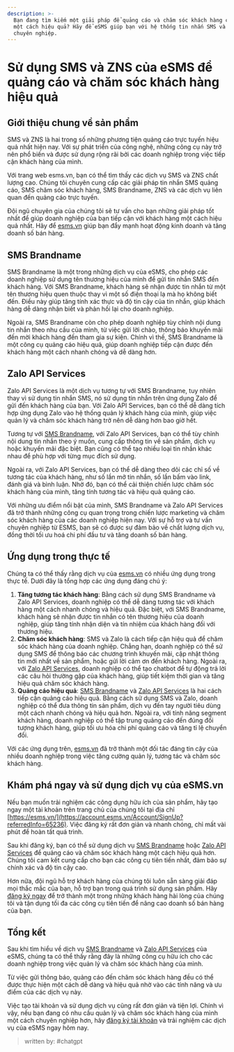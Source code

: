 ```yaml
---
description: >-
  Bạn đang tìm kiếm một giải pháp để quảng cáo và chăm sóc khách hàng của mình
  một cách hiệu quả? Hãy để eSMS giúp bạn với hệ thống tin nhắn SMS và ZNS
  chuyên nghiệp.
---
```


# Sử dụng SMS và ZNS của eSMS để quảng cáo và chăm sóc khách hàng hiệu quả

## Giới thiệu chung về sản phẩm

SMS và ZNS là hai trong số những phương tiện quảng cáo trực tuyến hiệu quả nhất hiện nay. Với sự phát triển của công nghệ, những công cụ này trở nên phổ biến và được sử dụng rộng rãi bởi các doanh nghiệp trong việc tiếp cận khách hàng của mình.

Với trang web esms.vn, bạn có thể tìm thấy các dịch vụ SMS và ZNS chất lượng cao. Chúng tôi chuyên cung cấp các giải pháp tin nhắn SMS quảng cáo, SMS chăm sóc khách hàng, SMS Brandname, ZNS và các dịch vụ liên quan đến quảng cáo trực tuyến.

Đội ngũ chuyên gia của chúng tôi sẽ tư vấn cho bạn những giải pháp tốt nhất để giúp doanh nghiệp của bạn tiếp cận với khách hàng một cách hiệu quả nhất. Hãy để [esms.vn](https://account.esms.vn/Account/SignUp?referredInfo=65236) giúp bạn đẩy mạnh hoạt động kinh doanh và tăng doanh số bán hàng.

## SMS Brandname

SMS Brandname là một trong những dịch vụ của eSMS, cho phép các doanh nghiệp sử dụng tên thương hiệu của mình để gửi tin nhắn SMS đến khách hàng. Với SMS Brandname, khách hàng sẽ nhận được tin nhắn từ một tên thương hiệu quen thuộc thay vì một số điện thoại lạ mà họ không biết đến. Điều này giúp tăng tính xác thực và độ tin cậy của tin nhắn, giúp khách hàng dễ dàng nhận biết và phản hồi lại cho doanh nghiệp.

Ngoài ra, SMS Brandname còn cho phép doanh nghiệp tùy chỉnh nội dung tin nhắn theo nhu cầu của mình, từ việc gửi lời chào, thông báo khuyến mãi đến mời khách hàng đến tham gia sự kiện. Chính vì thế, SMS Brandname là một công cụ quảng cáo hiệu quả, giúp doanh nghiệp tiếp cận được đến khách hàng một cách nhanh chóng và dễ dàng hơn.

## Zalo API Services

Zalo API Services là một dịch vụ tương tự với SMS Brandname, tuy nhiên thay vì sử dụng tin nhắn SMS, nó sử dụng tin nhắn trên ứng dụng Zalo để gửi đến khách hàng của bạn. Với Zalo API Services, bạn có thể dễ dàng tích hợp ứng dụng Zalo vào hệ thống quản lý khách hàng của mình, giúp việc quản lý và chăm sóc khách hàng trở nên dễ dàng hơn bao giờ hết.

Tương tự với [SMS Brandname](su-dung-sms-va-zns-cua-esms-de-quang-cao-va-cham-soc-khach-hang-hieu-qua.md#sms-brandname), với Zalo API Services, bạn có thể tùy chỉnh nội dung tin nhắn theo ý muốn, cung cấp thông tin về sản phẩm, dịch vụ hoặc khuyến mãi đặc biệt. Bạn cũng có thể tạo nhiều loại tin nhắn khác nhau để phù hợp với từng mục đích sử dụng.

Ngoài ra, với Zalo API Services, bạn có thể dễ dàng theo dõi các chỉ số về tương tác của khách hàng, như số lần mở tin nhắn, số lần bấm vào link, đánh giá và bình luận. Nhờ đó, bạn có thể cải thiện chiến lược chăm sóc khách hàng của mình, tăng tính tương tác và hiệu quả quảng cáo.

Với những ưu điểm nổi bật của mình, SMS Brandname và Zalo API Services đã trở thành những công cụ quan trọng trong chiến lược marketing và chăm sóc khách hàng của các doanh nghiệp hiện nay. Với sự hỗ trợ và tư vấn chuyên nghiệp từ ESMS, bạn sẽ có được sự đảm bảo về chất lượng dịch vụ, đồng thời tối ưu hoá chi phí đầu tư và tăng doanh số bán hàng.

## Ứng dụng trong thực tế

Chúng ta có thể thấy rằng dịch vụ của [esms.vn](https://account.esms.vn/Account/SignUp?referredInfo=65236) có nhiều ứng dụng trong thực tế. Dưới đây là tổng hợp các ứng dụng đáng chú ý:

1. **Tăng tương tác khách hàng**: Bằng cách sử dụng SMS Brandname và Zalo API Services, doanh nghiệp có thể dễ dàng tương tác với khách hàng một cách nhanh chóng và hiệu quả. Đặc biệt, với SMS Brandname, khách hàng sẽ nhận được tin nhắn có tên thương hiệu của doanh nghiệp, giúp tăng tính nhận diện và tín nhiệm của khách hàng đối với thương hiệu.
2. **Chăm sóc khách hàng**: SMS và Zalo là cách tiếp cận hiệu quả để chăm sóc khách hàng của doanh nghiệp. Chẳng hạn, doanh nghiệp có thể sử dụng SMS để thông báo các chương trình khuyến mãi, cập nhật thông tin mới nhất về sản phẩm, hoặc gửi lời cảm ơn đến khách hàng. Ngoài ra, với [Zalo API Services](su-dung-sms-va-zns-cua-esms-de-quang-cao-va-cham-soc-khach-hang-hieu-qua.md#zalo-api-services), doanh nghiệp có thể tạo chatbot để tự động trả lời các câu hỏi thường gặp của khách hàng, giúp tiết kiệm thời gian và tăng hiệu quả chăm sóc khách hàng.
3. **Quảng cáo hiệu quả**: [SMS Brandname](su-dung-sms-va-zns-cua-esms-de-quang-cao-va-cham-soc-khach-hang-hieu-qua.md#sms-brandname) và [Zalo API Services](su-dung-sms-va-zns-cua-esms-de-quang-cao-va-cham-soc-khach-hang-hieu-qua.md#zalo-api-services) là hai cách tiếp cận quảng cáo hiệu quả. Bằng cách sử dụng SMS và Zalo, doanh nghiệp có thể đưa thông tin sản phẩm, dịch vụ đến tay người tiêu dùng một cách nhanh chóng và hiệu quả hơn. Ngoài ra, với tính năng segment khách hàng, doanh nghiệp có thể tập trung quảng cáo đến đúng đối tượng khách hàng, giúp tối ưu hóa chi phí quảng cáo và tăng tỉ lệ chuyển đổi.

Với các ứng dụng trên, [esms.vn](https://account.esms.vn/Account/SignUp?referredInfo=65236) đã trở thành một đối tác đáng tin cậy của nhiều doanh nghiệp trong việc tăng cường quản lý, tương tác và chăm sóc khách hàng.

## Khám phá ngay và sử dụng dịch vụ của eSMS.vn

Nếu bạn muốn trải nghiệm các công dụng hữu ích của sản phẩm, hãy tạo ngay một tài khoản trên trang chủ của chúng tôi tại địa chỉ [https://esms.vn/](https://account.esms.vn/Account/SignUp?referredInfo=65236). Việc đăng ký rất đơn giản và nhanh chóng, chỉ mất vài phút để hoàn tất quá trình.

Sau khi đăng ký, bạn có thể sử dụng dịch vụ [SMS Brandname](su-dung-sms-va-zns-cua-esms-de-quang-cao-va-cham-soc-khach-hang-hieu-qua.md#sms-brandname) hoặc [Zalo API Services](su-dung-sms-va-zns-cua-esms-de-quang-cao-va-cham-soc-khach-hang-hieu-qua.md#zalo-api-services) để quảng cáo và chăm sóc khách hàng một cách hiệu quả hơn. Chúng tôi cam kết cung cấp cho bạn các công cụ tiên tiến nhất, đảm bảo sự chính xác và độ tin cậy cao.

Hơn nữa, đội ngũ hỗ trợ khách hàng của chúng tôi luôn sẵn sàng giải đáp mọi thắc mắc của bạn, hỗ trợ bạn trong quá trình sử dụng sản phẩm. Hãy [đăng ký ngay](https://account.esms.vn/Account/SignUp?referredInfo=65236) để trở thành một trong những khách hàng hài lòng của chúng tôi và tận dụng tối đa các công cụ tiên tiến để nâng cao doanh số bán hàng của bạn.

## Tổng kết

Sau khi tìm hiểu về dịch vụ [SMS Brandname](su-dung-sms-va-zns-cua-esms-de-quang-cao-va-cham-soc-khach-hang-hieu-qua.md#sms-brandname) và [Zalo API Services](su-dung-sms-va-zns-cua-esms-de-quang-cao-va-cham-soc-khach-hang-hieu-qua.md#zalo-api-services) của eSMS, chúng ta có thể thấy rằng đây là những công cụ hữu ích cho các doanh nghiệp trong việc quản lý và chăm sóc khách hàng của mình.

Từ việc gửi thông báo, quảng cáo đến chăm sóc khách hàng đều có thể được thực hiện một cách dễ dàng và hiệu quả nhờ vào các tính năng và ưu điểm của các dịch vụ này.

Việc tạo tài khoản và sử dụng dịch vụ cũng rất đơn giản và tiện lợi. Chính vì vậy, nếu bạn đang có nhu cầu quản lý và chăm sóc khách hàng của mình một cách chuyên nghiệp hơn, hãy [đăng ký tài khoản](https://account.esms.vn/Account/SignUp?referredInfo=65236) và trải nghiệm các dịch vụ của eSMS ngay hôm nay.

> written by: #chatgpt
